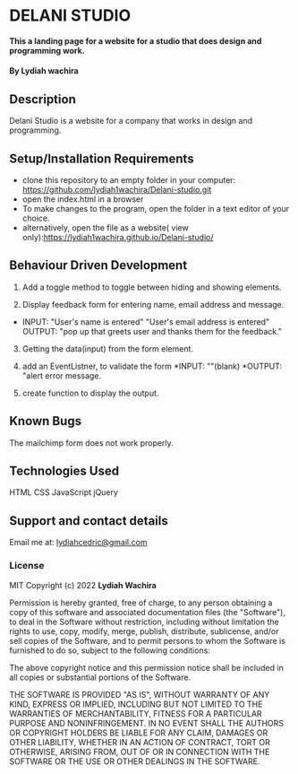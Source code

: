 # DELANI STUDIO

#### This a landing page for a website for a studio that does design and programming work.

#### By **Lydiah wachira**

## Description

Delani Studio is a website for a company that works in design and programming.

## Setup/Installation Requirements

- clone this repository to an empty folder in your computer: https://github.com/lydiah1wachira/Delani-studio.git
- open the index.html in a browser
- To make changes to the program, open the folder in a text editor of your choice.
- alternatively, open the file as a website( view only):https://lydiah1wachira.github.io/Delani-studio/

## Behaviour Driven Development
1. Add a toggle method to toggle between hiding and showing elements.
 
2. Display feedback form for entering name, email address and message.

- INPUT: "User's name is entered"
          "User's email address is entered"
  OUTPUT: "pop up that greets user and thanks them for the feedback."

3. Getting the data(input) from the form element.

4. add an EventListner, to validate the form
   *INPUT: ""(blank)
   *OUTPUT: "alert error message.


5. create function to display the output.

## Known Bugs

The mailchimp form does not work properly.

## Technologies Used

HTML
CSS
JavaScript
jQuery

## Support and contact details

Email me at: lydiahcedric@gmail.com

### License

MIT Copyright (c) 2022 **Lydiah Wachira**

Permission is hereby granted, free of charge, to any person obtaining a copy of this software and associated documentation files (the "Software"), to deal in the Software without restriction, including without limitation the rights to use, copy, modify, merge, publish, distribute, sublicense, and/or sell copies of the Software, and to permit persons to whom the Software is furnished to do so, subject to the following conditions:

The above copyright notice and this permission notice shall be included in all copies or substantial portions of the Software.

THE SOFTWARE IS PROVIDED "AS IS", WITHOUT WARRANTY OF ANY KIND, EXPRESS OR IMPLIED, INCLUDING BUT NOT LIMITED TO THE WARRANTIES OF MERCHANTABILITY, FITNESS FOR A PARTICULAR PURPOSE AND NONINFRINGEMENT. IN NO EVENT SHALL THE AUTHORS OR COPYRIGHT HOLDERS BE LIABLE FOR ANY CLAIM, DAMAGES OR OTHER LIABILITY, WHETHER IN AN ACTION OF CONTRACT, TORT OR OTHERWISE, ARISING FROM, OUT OF OR IN CONNECTION WITH THE SOFTWARE OR THE USE OR OTHER DEALINGS IN THE SOFTWARE.
